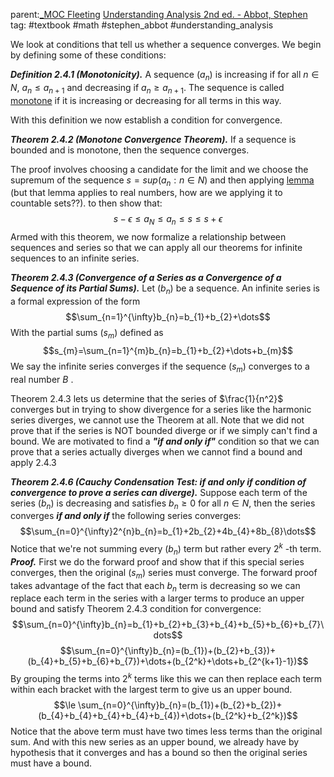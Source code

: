 parent:[_MOC Fleeting](_MOC%20Fleeting.md)  [Understanding Analysis 2nd ed. - Abbot, Stephen](Understanding%20Analysis%202nd%20ed.%20-%20Abbot,%20Stephen.md) 
tag: #textbook #math #stephen_abbot #understanding_analysis 

We look at conditions that tell us whether a sequence converges. We begin by defining some of these conditions:

***Definition 2.4.1 (Monotonicity).*** A sequence $(a_n)$ is increasing if for all $n \in N$, $a_n \le a_{n+1}$ and decreasing if $a_n \ge a_{n+1}$. The sequence is called <u>monotone</u> if it is increasing or decreasing for all terms in this way.

With this definition we now establish a condition for convergence.

***Theorem 2.4.2 (Monotone Convergence Theorem).*** If a sequence is bounded and is monotone, then the sequence converges.

The proof involves choosing a candidate for the limit and we choose the supremum of the sequence $s = sup( {a_n: n \in N})$ and then applying [lemma](1.3%20The%20Axiom%20of%20Completeness.md#^e12bd5) (but that lemma applies to real numbers, how are we applying it to countable sets??). to then show that:
$$s-\epsilon \le a_{N}\le a_{n} \le s \le s+\epsilon$$
Armed with this theorem, we now formalize a relationship between sequences and series so that we can apply all our theorems for infinite sequences to an infinite series.

***Theorem 2.4.3 (Convergence of a Series as a Convergence of a Sequence of its Partial Sums).*** Let $(b_n)$ be a sequence. An infinite series is a formal expression of the form
$$\sum_{n=1}^{\infty}b_{n}=b_{1}+b_{2}+\dots$$
With the partial sums $(s_m)$ defined as 
$$s_{m}=\sum_{n=1}^{m}b_{n}=b_{1}+b_{2}+\dots+b_{m}$$
We say the infinite series converges if the sequence $(s_m)$ converges to a real number $B$ .

Theorem 2.4.3 lets us determine that the series of $\frac{1}{n^2}$ converges but in trying to show divergence for a series like the harmonic series diverges, we cannot use the Theorem at all. Note that we did not prove that if the series is NOT bounded diverge or if we simply can't find a bound.  We are motivated to find a ***"if and only if"*** condition so that we can prove that a series actually diverges when we cannot find a bound and apply 2.4.3

***Theorem 2.4.6 (Cauchy Condensation Test: if and only if condition of convergence to prove a series can diverge).*** Suppose each term of the series $(b_n)$ is decreasing and satisfies ${b_n}\ge 0$ for all $n\in N$, then the series converges ***if and only if*** the following series converges:
$$\sum_{n=0}^{\infty}2^{n}b_{n}=b_{1}+2b_{2}+4b_{4}+8b_{8}\dots$$
Notice that we're not summing every $(b_n)$ term but rather every $2^k$ -th term.
***Proof.*** First we do the forward proof and show that if this special series converges, then the original $(s_m)$ series must converge. The forward proof takes advantage of the fact that each $b_n$ term is decreasing so we can replace each term in the series with a larger terms to produce an upper bound and satisfy Theorem 2.4.3 condition for convergence:
$$\sum_{n=0}^{\infty}b_{n}=b_{1}+b_{2}+b_{3}+b_{4}+b_{5}+b_{6}+b_{7}\dots$$$$\sum_{n=0}^{\infty}b_{n}=(b_{1})+(b_{2}+b_{3})+(b_{4}+b_{5}+b_{6}+b_{7})+\dots+(b_{2^k}+\dots+b_{2^{k+1}-1})$$ By grouping the terms into $2^{k}$ terms like this we can then replace each term within each bracket with the largest term to give us an upper bound.
$$\le \sum_{n=0}^{\infty}b_{n}=(b_{1})+(b_{2}+b_{2})+(b_{4}+b_{4}+b_{4}+b_{4}+b_{4})+\dots+(b_{2^k}+b_{2^k})$$
Notice that the above term must have two times less terms than the original sum. And with this new series as an upper bound, we already have by hypothesis that it converges and has a bound so then the original series must have a bound.



